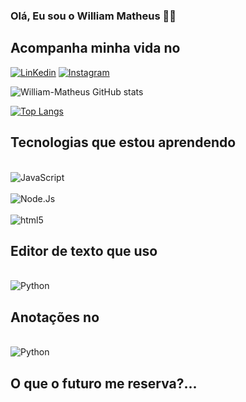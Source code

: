 ### Olá, Eu sou o William Matheus 👋🏾 

## Acompanha minha vida no
[![LinKedin](https://img.shields.io/badge/LinkedIn-0077B5?style=for-the-badge&logo=linkedin&logoColor=white)](www.linkedin.com/in/william-matheus-7910a41a3)
[![Instagram](https://img.shields.io/badge/Instagram-E4405F?style=for-the-badge&logo=instagram&logoColor=white)](https://instagram.com/owilliam3?igshid=OGQ5ZDc2ODk2ZA==)

![William-Matheus GitHub stats](https://github-readme-stats.vercel.app/api?username=William-Matheus&show_icons=true&theme=gruvbox)

[![Top Langs](https://github-readme-stats.vercel.app/api/top-langs/?username=William-Matheus&layout=donut)](https://github.com/anuraghazra/github-readme-stats)

## Tecnologias que estou aprendendo

<div style="display: inline_block"><br/>
  <img align="center" alt="JavaScript"src="https://img.shields.io/badge/JavaScript-F7DF1E?style=for-the-badge&logo=javascript&logoColor=black"/>
</div>

<div style="display: inline_block"><br/>
  <img align="center" 
alt="Node.Js"src="https://img.shields.io/badge/Node.js-43853D?style=for-the-badge&logo=node.js&logoColor=white"/>
</div>

<div style="display: inline_block"><br/>
  <img align="center" 
alt="html5" src="https://img.shields.io/badge/HTML5-E34F26?style=for-the-badge&logo=html5&logoColor=white" />
</div>

## Editor de texto que uso
<div style="display: inline_block"><br/>
<img align="center" alt="Python"src="https://img.shields.io/badge/Visual_Studio_Code-0078D4?style=for-the-badge&logo=visual%20studio%20code&logoColor=white"/>
</div>

## Anotações  no
<div style="display: inline_block"><br/>
<img align="center" alt="Python"src="https://img.shields.io/badge/Notion-000000?style=for-the-badge&logo=notion&logoColor=white"/>
</div>

## O que o futuro me reserva?...
